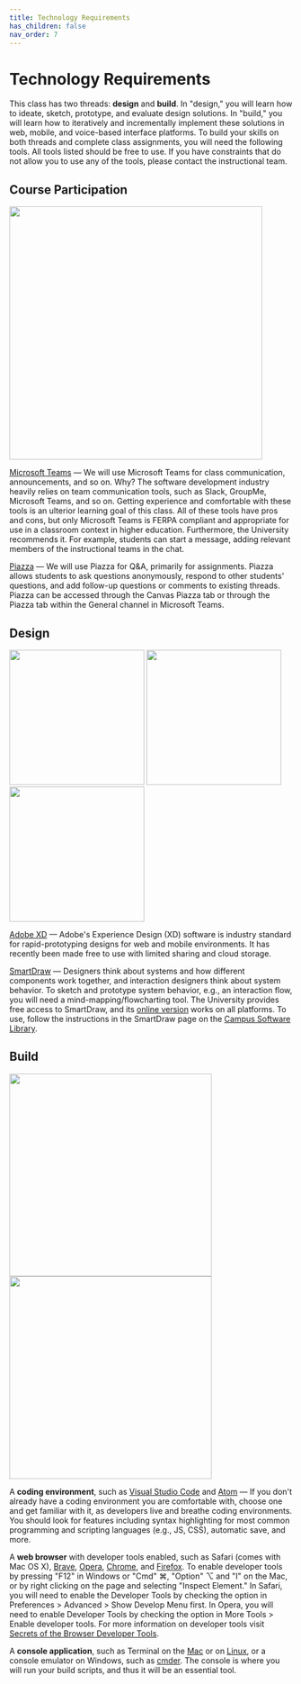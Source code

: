 ```yaml
---
title: Technology Requirements
has_children: false
nav_order: 7
---
```

# Technology Requirements
This class has two threads: **design** and **build**. In "design," you will learn how to ideate, sketch, prototype, and evaluate design solutions. In "build," you will learn how to iteratively and incrementally implement these solutions in web, mobile, and voice-based interface platforms. To build your skills on both threads and complete class assignments, you will need the following tools. All tools listed should be free to use. If you have constraints that do not allow you to use any of the tools, please contact the instructional team.

## Course Participation
<img src="https://mspoweruser.com/wp-content/uploads/2018/08/Microsoft-Teams.jpg" width="450" />

[Microsoft Teams](https://kb.wisc.edu/office365/page.php?id=73588) — We will use Microsoft Teams for class communication, announcements, and so on. Why? The software development industry heavily relies on team communication tools, such as Slack, GroupMe, Microsoft Teams, and so on. Getting experience and comfortable with these tools is an ulterior learning goal of this class. All of these tools have pros and cons, but only Microsoft Teams is FERPA compliant and appropriate for use in a classroom context in higher education. Furthermore, the University recommends it. For example, students can start a message, adding relevant members of the instructional teams in the chat.

[Piazza](https://it.wisc.edu/services/piazza/) — We will use Piazza for Q&A, primarily for assignments. Piazza allows students to ask questions anonymously, respond to other students' questions, and add follow-up questions or comments to existing threads. Piazza can be accessed through the Canvas Piazza tab or through the Piazza tab within the General channel in Microsoft Teams.


## Design
<img src="https://www.adobe.com/content/dam/cc/us/en/products/xd/details/Share_Web-basedDesignSpecs%402x.jpg.img.jpg" width="240" />
<img src="https://www.adobe.com/content/dam/cc/us/en/products/xd/details/Prototype_WirePrototypeFlows%402x.jpg.img.jpg" width="240" /> 
<img src="https://www.adobe.com/content/dam/cc/us/en/products/xd/details/Prototype_VoicePrototyping.jpg.img.jpg" width="240" />

[Adobe XD](https://www.adobe.com/products/xd.html) — Adobe's Experience Design (XD) software is industry standard for rapid-prototyping designs for web and mobile environments. It has recently been made free to use with limited sharing and cloud storage.

[SmartDraw](https://www.smartdraw.com) — Designers think about systems and how different components work together, and interaction designers think about system behavior. To sketch and prototype system behavior, e.g., an interaction flow, you will need a mind-mapping/flowcharting tool. The University provides free access to SmartDraw, and its [online version](https://cloud.smartdraw.com/) works on all platforms. To use, follow the instructions in the SmartDraw page on the [Campus Software Library](http://software.wisc.edu/).

## Build
<img src="https://github-atom-io-herokuapp-com.freetls.fastly.net/assets/index-teletype-screenshot-1de356892e9bab0f5a1e95b4a003dfecaab0d9e67a91fd60b63006a32f147db0.png" width="360" />
<img src="https://code.visualstudio.com/assets/home/home-screenshot-mac-lg-2x.png" width="360" />

A **coding environment**, such as [Visual Studio Code](https://code.visualstudio.com) and [Atom](https://atom.io) — If you don't already have a coding environment you are comfortable with, choose one and get familiar with it, as developers live and breathe coding environments. You should look for features including syntax highlighting for most common programming and scripting languages (e.g., JS, CSS), automatic save, and more.

A **web browser** with developer tools enabled, such as Safari (comes with Mac OS X), [Brave](https://brave.com), [Opera](https://www.opera.com), [Chrome](https://www.google.com/chrome/), and [Firefox](https://www.mozilla.org/en-US/firefox/new/). To enable developer tools by pressing "F12" in Windows or "Cmd" ⌘, "Option" ⌥ and "I" on the Mac, or by right clicking on the page and selecting "Inspect Element." In Safari, you will need to enable the Developer Tools by checking the option in Preferences > Advanced > Show Develop Menu first. In Opera, you will need to enable Developer Tools by checking the option in More Tools > Enable developer tools. For more information on developer tools visit [Secrets of the Browser Developer Tools](http://devtoolsecrets.com).

A **console application**, such as Terminal on the [Mac](https://www.wikihow.com/Open-a-Terminal-Window-in-Mac) or on [Linux](https://www.howtogeek.com/140679/beginner-geek-how-to-start-using-the-linux-terminal/), or a console emulator on Windows, such as [cmder](https://cmder.net). The console is where you will run your build scripts, and thus it will be an essential tool.
